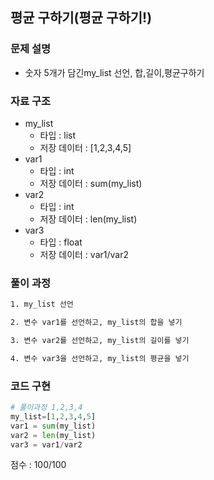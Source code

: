 ## 평균 구하기(평균 구하기!)

### 문제 설명

- 숫자 5개가 담긴my_list 선언, 합,길이,평균구하기<br>



### 자료 구조

- my_list<br>
    - 타입 : list
    - 저장 데이터 : [1,2,3,4,5]
- var1<br>
    - 타입 : int
    - 저장 데이터 : sum(my_list)
- var2<br>
    - 타입 : int
    - 저장 데이터 : len(my_list)
- var3<br>
    - 타입 : float
    - 저장 데이터 : var1/var2



### 풀이 과정
```txt
1. my_list 선언

2. 변수 var1를 선언하고, my_list의 합을 넣기

3. 변수 var2를 선언하고, my_list의 길이를 넣기

4. 변수 var3을 선언하고, my_list의 평균을 넣기


```

### 코드 구현
```python
# 풀이과정 1,2,3,4
my_list=[1,2,3,4,5]
var1 = sum(my_list)
var2 = len(my_list)
var3 = var1/var2
```


점수 : 100/100 <br>
